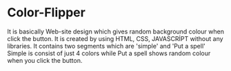 # Color-Flipper
It is basically Web-site design which gives random background colour when click the button.
It is created by using HTML, CSS, JAVASCRİPT without any libraries.
It contains two segments which are 'simple' and 'Put a spell' Simple is consist of just 4 colors while Put a spell shows random colour when you click the button.

